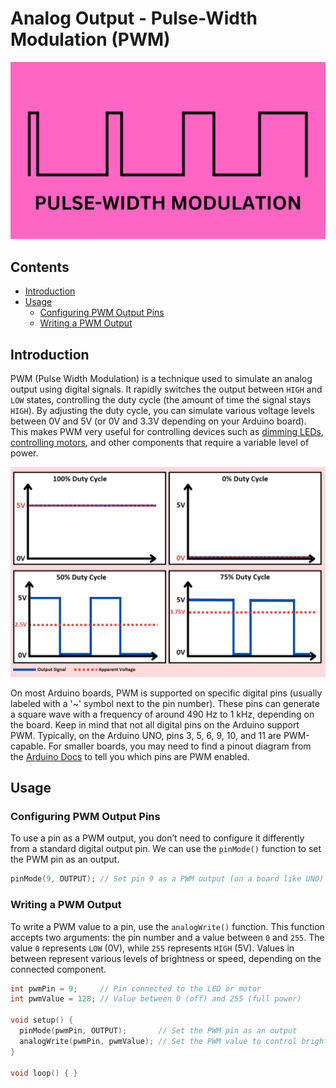 # Analog Output - Pulse-Width Modulation (PWM)

<img src="images/PWM.png" width="800">

## Contents
- [Introduction](#introduction)
- [Usage](#usage)
    - [Configuring PWM Output Pins](#configuring-pwm-output-pins)
    - [Writing a PWM Output](#writing-a-pwm-output)

## Introduction
PWM (Pulse Width Modulation) is a technique used to simulate an analog output using digital signals. It rapidly switches the output between <code>HIGH</code> and <code>LOW</code> states, controlling the duty cycle (the amount of time the signal stays <code>HIGH</code>). By adjusting the duty cycle, you can simulate various voltage levels between 0V and 5V (or 0V and 3.3V depending on your Arduino board). This makes PWM very useful for controlling devices such as [dimming LEDs](/examples/Output-Devices/LED-DIP/README.md#adjust-brightness), [controlling motors](/examples/Output-Devices/Motor-Servo/README.md), and other components that require a variable level of power.

<img src="images/DutyCycle.png" width="600">

On most Arduino boards, PWM is supported on specific digital pins (usually labeled with a '~' symbol next to the pin number). These pins can generate a square wave with a frequency of around 490 Hz to 1 kHz, depending on the board. Keep in mind that not all digital pins on the Arduino support PWM. Typically, on the Arduino UNO, pins 3, 5, 6, 9, 10, and 11 are PWM-capable. For smaller boards, you may need to find a pinout diagram from the [Arduino Docs](https://docs.arduino.cc/hardware/) to tell you which pins are PWM enabled.

## Usage
### Configuring PWM Output Pins
To use a pin as a PWM output, you don’t need to configure it differently from a standard digital output pin. We can use the <code>pinMode()</code> function to set the PWM pin as an output. 

``` cpp
pinMode(9, OUTPUT); // Set pin 9 as a PWM output (on a board like UNO)
```
### Writing a PWM Output
To write a PWM value to a pin, use the <code>analogWrite()</code> function. This function accepts two arguments: the pin number and a value between <code>0</code> and <code>255</code>. The value <code>0</code> represents <code>LOW</code> (0V), while <code>255</code> represents <code>HIGH</code> (5V). Values in between represent various levels of brightness or speed, depending on the connected component.

``` cpp
int pwmPin = 9;     // Pin connected to the LED or motor
int pwmValue = 128; // Value between 0 (off) and 255 (full power)

void setup() {
  pinMode(pwmPin, OUTPUT);       // Set the PWM pin as an output
  analogWrite(pwmPin, pwmValue); // Set the PWM value to control brightness or speed
}

void loop() { }
```